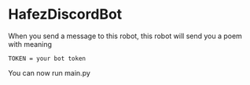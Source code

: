 # HafezDiscordBot
When you send a message to this robot, this robot will send you a poem with meaning

```
TOKEN = your bot token
```

You can now run main.py
